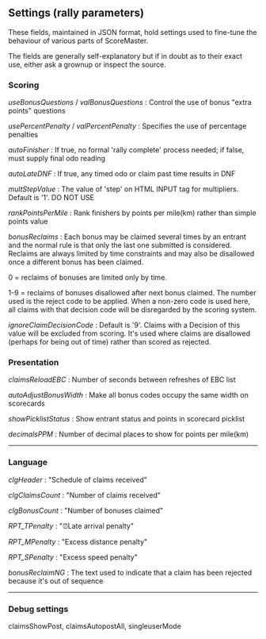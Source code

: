 ## Settings (rally parameters)

These fields, maintained in JSON format, hold settings used to fine-tune the behaviour of various parts of ScoreMaster.

The fields are generally self-explanatory but if in doubt as to their exact use, either ask a grownup or inspect the source.


### Scoring
*useBonusQuestions* / *valBonusQuestions*
: Control the use of bonus "extra points" questions

*usePercentPenalty* / *valPercentPenalty*
: Specifies the use of percentage penalties

*autoFinisher*
: If true, no formal 'rally complete' process needed; if false, must supply final odo reading

*autoLateDNF*
: If true, any timed odo or claim past time results in DNF

*multStepValue*
: The value of 'step' on HTML INPUT tag for multipliers. Default is '1'. DO NOT USE

*rankPointsPerMile*
: Rank finishers by points per mile(km) rather than simple points value

*bonusReclaims*
: Each bonus may be claimed several times by an entrant and the normal rule is that only the last one submitted is considered. Reclaims are always limited by time constraints and may also be disallowed once a different bonus has been claimed.

0 = reclaims of bonuses are limited only by time. 

1-9 = reclaims of bonuses disallowed after next bonus claimed. The number used is the reject code to be applied. When a non-zero code is used here, all claims with that decision code will be disregarded by the scoring system.

*ignoreClaimDecisionCode*
: Default is '9'. Claims with a Decision of this value will be excluded from scoring. It's used where claims are disallowed (perhaps for being out of time) rather than scored as rejected.


### Presentation
*claimsReloadEBC*
: Number of seconds between refreshes of EBC list

*autoAdjustBonusWidth*
: Make all bonus codes occupy the same width on scorecards

*showPicklistStatus*
: Show entrant status and points in scorecard picklist

*decimalsPPM*
: Number of decimal places to show for points per mile(km)

---
### Language

*clgHeader*
: "Schedule of claims received"

*clgClaimsCount*
: "Number of claims received"

*clgBonusCount*
: "Number of bonuses claimed"

*RPT_TPenalty*
: "&#x23F0;Late arrival penalty"

*RPT_MPenalty*
: "Excess distance penalty"

*RPT_SPenalty*
: "Excess speed penalty"

*bonusReclaimNG*
: The text used to indicate that a claim has been rejected because it's out of sequence

---
### Debug settings
claimsShowPost, claimsAutopostAll, singleuserMode

